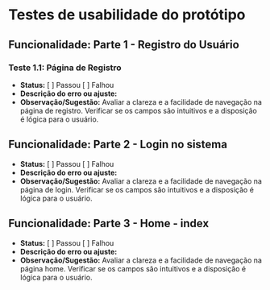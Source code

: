 # Testes de usabilidade do protótipo

## Funcionalidade: Parte 1 - Registro do Usuário

### Teste 1.1: Página de Registro

-   **Status:** [ ] Passou [ ] Falhou
-   **Descrição do erro ou ajuste:**
-   **Observação/Sugestão:** Avaliar a clareza e a facilidade de navegação na página de registro. Verificar se os campos são intuitivos e a disposição é lógica para o usuário.

## Funcionalidade: Parte 2 - Login no sistema

-   **Status:** [ ] Passou [ ] Falhou
-   **Descrição do erro ou ajuste:**
-   **Observação/Sugestão:** Avaliar a clareza e a facilidade de navegação na página de login. Verificar se os campos são intuitivos e a disposição é lógica para o usuário.

## Funcionalidade: Parte 3 - Home - index

-   **Status:** [ ] Passou [ ] Falhou
-   **Descrição do erro ou ajuste:**
-   **Observação/Sugestão:** Avaliar a clareza e a facilidade de navegação na página home. Verificar se os campos são intuitivos e a disposição é lógica para o usuário.
